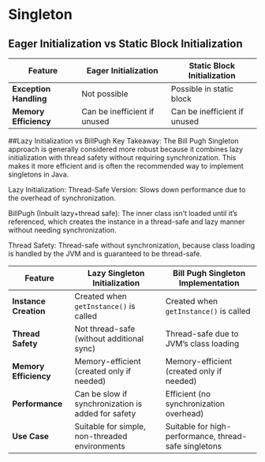 # Singleton
## Eager Initialization vs Static Block Initialization
| Feature              | Eager Initialization                               | Static Block Initialization                        |
|----------------------|----------------------------------------------------|----------------------------------------------------|
| **Exception Handling** | Not possible                                    | Possible in static block                           |
| **Memory Efficiency** | Can be inefficient if unused                     | Can be inefficient if unused                       |

##Lazy Initialization vs BillPugh
Key Takeaway:
The Bill Pugh Singleton approach is generally considered more robust because it combines lazy initialization with thread safety without requiring synchronization. This makes it more efficient and is often the recommended way to implement singletons in Java.

Lazy Initialization:
Thread-Safe Version: Slows down performance due to the overhead of synchronization.

BillPugh (Inbuilt lazy+thread safe):
The inner class isn’t loaded until it’s referenced, which creates the instance in a thread-safe and lazy manner without needing synchronization.

Thread Safety: Thread-safe without synchronization, because class loading is handled by the JVM and is guaranteed to be thread-safe.

| Feature              | Lazy Singleton Initialization                    | Bill Pugh Singleton Implementation               |
|----------------------|--------------------------------------------------|--------------------------------------------------|
| **Instance Creation**| Created when `getInstance()` is called           | Created when `getInstance()` is called           |
| **Thread Safety**    | Not thread-safe (without additional sync)        | Thread-safe due to JVM’s class loading           |
| **Memory Efficiency**| Memory-efficient (created only if needed)        | Memory-efficient (created only if needed)        |
| **Performance**      | Can be slow if synchronization is added for safety| Efficient (no synchronization overhead)          |
| **Use Case**         | Suitable for simple, non-threaded environments   | Suitable for high-performance, thread-safe singletons |